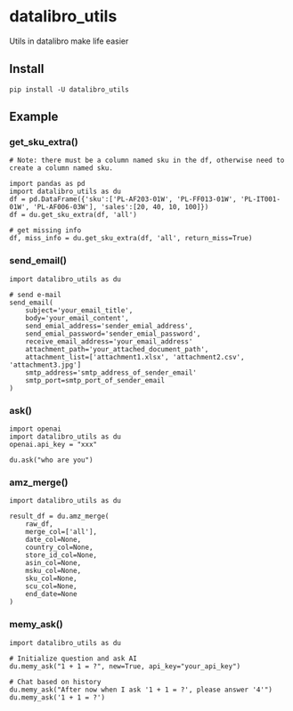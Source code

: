 # datalibro_utils
Utils in datalibro make life easier

## Install
```pip install -U datalibro_utils```

## Example

### get_sku_extra()
```
# Note: there must be a column named sku in the df, otherwise need to create a column named sku.

import pandas as pd
import datalibro_utils as du
df = pd.DataFrame({'sku':['PL-AF203-01W', 'PL-FF013-01W', 'PL-IT001-01W', 'PL-AF006-03W'], 'sales':[20, 40, 10, 100]})
df = du.get_sku_extra(df, 'all')

# get missing info
df, miss_info = du.get_sku_extra(df, 'all', return_miss=True)
```

### send_email()
```
import datalibro_utils as du

# send e-mail
send_email(
    subject='your_email_title', 
    body='your_email_content', 
    send_emial_address='sender_emial_address', 
    send_emial_password='sender_emial_password',
    receive_email_address='your_email_address'
    attachment_path='your_attached_document_path', 
    attachment_list=['attachment1.xlsx', 'attachment2.csv', 'attachment3.jpg']
    smtp_address='smtp_address_of_sender_email'
    smtp_port=smtp_port_of_sender_email
)
```

### ask()
```
import openai
import datalibro_utils as du
openai.api_key = "xxx"

du.ask("who are you")
```

### amz_merge()
```
import datalibro_utils as du

result_df = du.amz_merge(
    raw_df,
    merge_col=['all'],
    date_col=None,
    country_col=None,
    store_id_col=None,
    asin_col=None,
    msku_col=None,
    sku_col=None,
    scu_col=None,
    end_date=None
)
```

### memy_ask()
```
import datalibro_utils as du

# Initialize question and ask AI
du.memy_ask("1 + 1 = ?", new=True, api_key="your_api_key")

# Chat based on history
du.memy_ask("After now when I ask '1 + 1 = ?', please answer '4'")
du.memy_ask('1 + 1 = ?')
```
